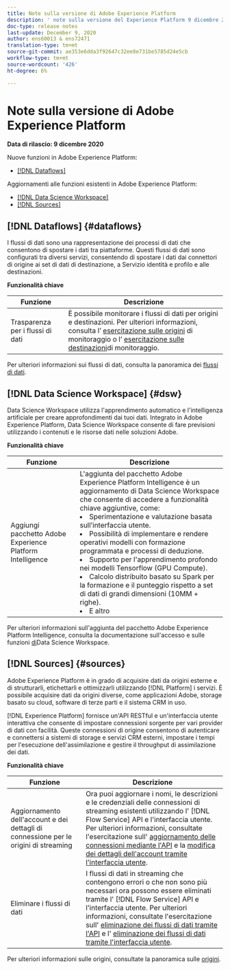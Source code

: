 ```yaml
---
title: Note sulla versione di Adobe Experience Platform
description: ' note sulla versione del Experience Platform 9 dicembre 2020'
doc-type: release notes
last-update: December 9, 2020
author: ens60013 & ens72471
translation-type: tm+mt
source-git-commit: ae353e6dda3f92647c32ee8e731be5785d24e5cb
workflow-type: tm+mt
source-wordcount: '426'
ht-degree: 6%

---
```



# Note sulla versione di Adobe Experience Platform

**Data di rilascio: 9 dicembre 2020**

Nuove funzioni in Adobe Experience Platform:

- [[!DNL Dataflows]](#dataflows)

Aggiornamenti alle funzioni esistenti in Adobe Experience Platform:

- [[!DNL Data Science Workspace]](#dsw)
- [[!DNL Sources]](#sources)

## [!DNL Dataflows] {#dataflows}

I flussi di dati sono una rappresentazione dei processi di dati che consentono di spostare i dati tra piattaforme. Questi flussi di dati sono configurati tra diversi servizi, consentendo di spostare i dati dai connettori di origine ai set di dati di destinazione, a Servizio identità e profilo e alle destinazioni.

**Funzionalità chiave**

| Funzione | Descrizione |
| ------- | ----------- |
| Trasparenza per i flussi di dati | È possibile monitorare i flussi di dati per origini e destinazioni. Per ulteriori informazioni, consulta l’ [esercitazione sulle origini](../../dataflows/ui/monitor-sources.md) di monitoraggio o l’ [esercitazione sulle destinazioni](../../dataflows/ui/monitor-destinations.md)di monitoraggio. |

Per ulteriori informazioni sui flussi di dati, consulta la panoramica dei [flussi di dati](../../dataflows/home.md).

## [!DNL Data Science Workspace] {#dsw}

Data Science Workspace utilizza l&#39;apprendimento automatico e l&#39;intelligenza artificiale per creare approfondimenti dai tuoi dati. Integrato in Adobe Experience Platform, Data Science Workspace consente di fare previsioni utilizzando i contenuti e le risorse dati nelle soluzioni  Adobe.

**Funzionalità chiave**

| Funzione | Descrizione |
| --- | ---|
| Aggiungi pacchetto Adobe Experience Platform Intelligence | L&#39;aggiunta del pacchetto Adobe Experience Platform Intelligence è un aggiornamento di Data Science Workspace che consente di accedere a funzionalità chiave aggiuntive, come: <li> Sperimentazione e valutazione basata sull’interfaccia utente.</li><li> Possibilità di implementare e rendere operativi modelli con formazione programmata e processi di deduzione.</li><li> Supporto per l&#39;apprendimento profondo nei modelli Tensorflow (GPU Compute).</li><li> Calcolo distribuito basato su Spark per la formazione e il punteggio rispetto a set di dati di grandi dimensioni (10MM + righe).</li><li>E altro</li> |

Per ulteriori informazioni sull&#39;aggiunta del pacchetto Adobe Experience Platform Intelligence, consulta la documentazione sull&#39;accesso e sulle funzioni [di](../../data-science-workspace/access-features-dsw.md)Data Science Workspace.

## [!DNL Sources] {#sources}

Adobe Experience Platform è in grado di acquisire dati da origini esterne e di strutturarli, etichettarli e ottimizzarli utilizzando [!DNL Platform] i servizi. È possibile acquisire dati da origini diverse, come applicazioni  Adobe, storage basato su cloud, software di terze parti e il sistema CRM in uso.

[!DNL Experience Platform] fornisce un&#39;API RESTful e un&#39;interfaccia utente interattiva che consente di impostare connessioni sorgente per vari provider di dati con facilità. Queste connessioni di origine consentono di autenticare e connettersi a sistemi di storage e servizi CRM esterni, impostare i tempi per l&#39;esecuzione dell&#39;assimilazione e gestire il throughput di assimilazione dei dati.

**Funzionalità chiave**

| Funzione | Descrizione |
| ------- | ----------- |
| Aggiornamento dell&#39;account e dei dettagli di connessione per le origini di streaming | Ora puoi aggiornare i nomi, le descrizioni e le credenziali delle connessioni di streaming esistenti utilizzando l&#39; [!DNL Flow Service] API e l&#39;interfaccia utente. Per ulteriori informazioni, consultate l&#39;esercitazione sull&#39; [aggiornamento delle connessioni mediante l&#39;API](../../sources/tutorials/api/update.md) e la [modifica dei dettagli dell&#39;account tramite l&#39;interfaccia utente](../../sources/tutorials/ui/monitor.md). |
| Eliminare i flussi di dati | I flussi di dati in streaming che contengono errori o che non sono più necessari ora possono essere eliminati tramite l&#39; [!DNL Flow Service] API e l&#39;interfaccia utente. Per ulteriori informazioni, consultate l&#39;esercitazione sull&#39; [eliminazione dei flussi di dati tramite l&#39;API](../../sources/tutorials/api/delete-dataflows.md) e l&#39; [eliminazione dei flussi di dati tramite l&#39;interfaccia utente](../../sources/tutorials/ui/delete.md). |

Per ulteriori informazioni sulle origini, consultate la panoramica sulle [origini](../../sources/home.md).

